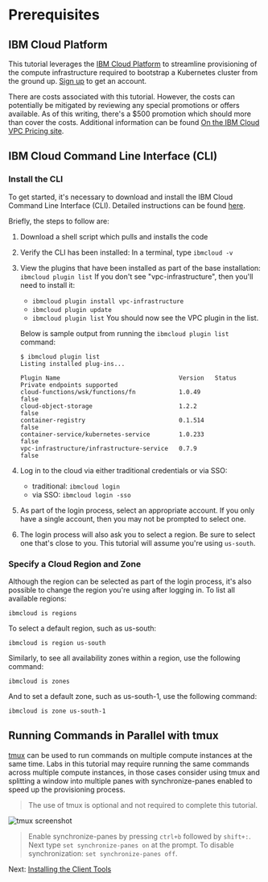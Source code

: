 # Prerequisites

## IBM Cloud Platform

This tutorial leverages the [IBM Cloud Platform](https://cloud.ibm.com/) to streamline provisioning of the compute infrastructure required to bootstrap a Kubernetes cluster from the ground up. [Sign up](https://cloud.ibm.com/registration) to get an account.

There are costs associated with this tutorial. However, the costs can potentially be mitigated by reviewing
any special promotions or offers available. As of this writing, there's a $500 promotion which should more than
cover the costs. Additional information can be found [On the IBM Cloud VPC Pricing site](https://www.ibm.com/cloud/vpc/pricing).


## IBM Cloud Command Line Interface (CLI)

### Install the CLI

To get started, it's necessary to download and install the IBM Cloud Command Line Interface (CLI). Detailed instructions can be found [here](https://cloud.ibm.com/docs/cli?topic=cli-getting-started).

Briefly, the steps to follow are:
1. Download a shell script which pulls and installs the code
2. Verify the CLI has been installed: In a terminal, type `ibmcloud -v`
3. View the plugins that have been installed as part of the base installation: `ibmcloud plugin list`
   If you don't see "vpc-infrastructure", then you'll need to install it:
   - `ibmcloud plugin install vpc-infrastructure`
   - `ibmcloud plugin update`
   - `ibmcloud plugin list`
   You should now see the VPC plugin in the list.

   Below is sample output from running the `ibmcloud plugin list` command:
    ```
    $ ibmcloud plugin list
    Listing installed plug-ins...

    Plugin Name                                 Version   Status   Private endpoints supported
    cloud-functions/wsk/functions/fn            1.0.49             false
    cloud-object-storage                        1.2.2              false
    container-registry                          0.1.514            false
    container-service/kubernetes-service        1.0.233            false
    vpc-infrastructure/infrastructure-service   0.7.9              false
    ```
4. Log in to the cloud via either traditional credentials or via SSO:
   - traditional: `ibmcloud login`
   - via SSO: `ibmcloud login -sso`
5. As part of the login process, select an appropriate account. If you only have a single account,
   then you may not be prompted to select one.
6. The login process will also ask you to select a region. Be sure to select one that's close to
   you. This tutorial will assume you're using `us-south`.

### Specify a Cloud Region and Zone

Although the region can be selected as part of the login process, it's also possible to change
the region you're using after logging in. To list all available regions:

`ibmcloud is regions`

To select a default region, such as us-south:

`ibmcloud is region us-south`

Similarly, to see all availability zones within a region, use the following command:

`ibmcloud is zones`

And to set a default zone, such as us-south-1, use the following command:

`ibmcloud is zone us-south-1`

## Running Commands in Parallel with tmux

[tmux](https://github.com/tmux/tmux/wiki) can be used to run commands on multiple compute instances at the same time. Labs in this tutorial may require running the same commands across multiple compute instances, in those cases consider using tmux and splitting a window into multiple panes with synchronize-panes enabled to speed up the provisioning process.

> The use of tmux is optional and not required to complete this tutorial.

![tmux screenshot](images/tmux-screenshot.png)

> Enable synchronize-panes by pressing `ctrl+b` followed by `shift+:`. Next type `set synchronize-panes on` at the prompt. To disable synchronization: `set synchronize-panes off`.

Next: [Installing the Client Tools](02-client-tools.md)
